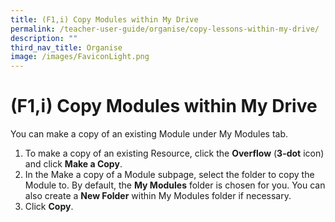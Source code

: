 ```yaml
---
title: (F1,i) Copy Modules within My Drive
permalink: /teacher-user-guide/organise/copy-lessons-within-my-drive/
description: ""
third_nav_title: Organise
image: /images/FaviconLight.png
---
```

<h1>(F1,i) Copy Modules within My Drive</h1>
  <p>You can make a copy of an existing Module under My Modules tab.</p>
  <ol>
    <li>
      To make a copy of an existing Resource, click the <strong>Overflow</strong> (<strong>3-dot</strong> icon) and click <strong>Make a Copy</strong>.
    </li>
    <li>
      In the Make a copy of a Module subpage, select the folder to copy the Module to. By default, the <strong>My Modules</strong> folder is chosen for you. You can also create a <strong>New Folder</strong> within My Modules folder if necessary.
    </li>
    <li>
      Click <strong>Copy</strong>.
    </li>
  </ol>